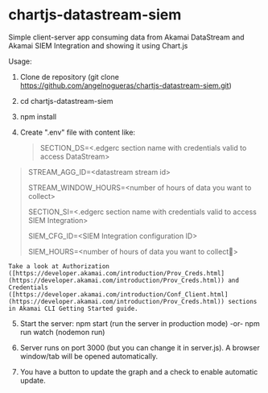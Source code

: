 # chartjs-datastream-siem
Simple client-server app consuming data from Akamai DataStream and Akamai SIEM Integration and showing it using Chart.js

Usage:

1. Clone de repository (git clone https://github.com/angelnogueras/chartjs-datastream-siem.git)

2. cd chartjs-datastream-siem

3. npm install

4. Create ".env" file with content like:

	> 	SECTION\_DS=\<.edgerc section name with credentials valid to access DataStream\>
> 
> 	STREAM\_AGG\_ID=\<datastream stream id\>
> 
> 	STREAM\_WINDOW\_HOURS=\<number of hours of data you want to collect\>
> 
> 	SECTION\_SI=\<.edgerc section name with credentials valid to access SIEM Integration\>
> 
> 	SIEM\_CFG\_ID=\<SIEM Integration configuration ID\>
> 
> 	SIEM\_HOURS=\<number of hours of data you want to collect\>

	Take a look at Authorization ([https://developer.akamai.com/introduction/Prov_Creds.html](https://developer.akamai.com/introduction/Prov_Creds.html)) and Credentials ([https://developer.akamai.com/introduction/Conf_Client.html](https://developer.akamai.com/introduction/Prov_Creds.html)) sections in Akamai CLI Getting Started guide.

5. Start the server:
  npm start (run the server in production mode)
  -or-
  npm run watch (nodemon run)

6. Server runs on port 3000 (but you can change it in server.js). A browser window/tab will be opened automatically.

7. You have a button to update the graph and a check to enable automatic update.
  

